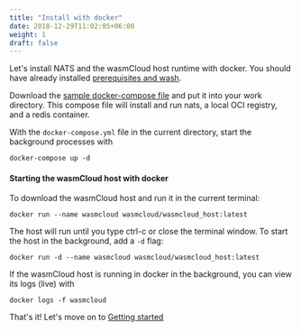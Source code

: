 ```yaml
---
title: "Install with docker"
date: 2018-12-29T11:02:05+06:00
weight: 1
draft: false
---
```


Let's install NATS and the wasmCloud host runtime with docker. You should have already installed [prerequisites and wash](/overview/installation/).


Download the [sample docker-compose file](https://raw.githubusercontent.com/wasmCloud/examples/main/docker/docker-compose.yml) and put it into your work directory. This compose file will install and run nats, a local OCI registry, and a redis container.

With the `docker-compose.yml` file in the current directory, start the background processes with
```
docker-compose up -d
```

#### Starting the wasmCloud host with docker

To download the wasmCloud host and run it in the current terminal:

```
docker run --name wasmcloud wasmcloud/wasmcloud_host:latest
```

The host will run until you type ctrl-c or close the terminal window. To start the host in the background, add a `-d` flag:

```
docker run -d --name wasmcloud wasmcloud/wasmcloud_host:latest
```

If the wasmCloud host is running in docker in the background, you can view its logs (live) with 

```
docker logs -f wasmcloud
```


That's it! Let's move on to [Getting started](/overview/getting-started/)
